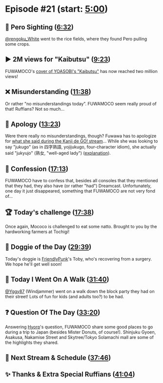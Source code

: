 # Episode #21 (start: [5:00](https://youtu.be/ySxu81riSGY?t=5m00s))

## 👀 Pero Sighting ([6:32](https://youtu.be/ySxu81riSGY?t=6m32s))

[@rengoku_White](https://twitter.com/rengoku_White/status/1702960335039467607) went to the rice fields, where they found Pero pulling some crops.

## ▶️ 2M views for "Kaibutsu" ([9:23](https://youtu.be/ySxu81riSGY?t=9m23s))

FUWAMOCO's [cover of YOASOBI's "Kaibutsu"](https://youtu.be/Yr1EI_jYBB8) has now reached two million views!

## ❌ Misunderstanding ([11:38](https://youtu.be/ySxu81riSGY?t=11m38s))

Or rather "no misunderstandings today". FUWAMOCO seem really proud of that! Ruffians? Not so much...

## 🙇 Apology ([13:23](https://youtu.be/ySxu81riSGY?t=13m23s))

Were there really no misunderstandings, though? Fuwawa has to apologize for [what she said during the Kanji de GO! stream](https://www.youtube.com/live/Ugqx0D9hx7k?si=AVxLJ4tTs2XwV6At&t=6879)... While she was looking to say "jukugo" (as in 四字熟語, yojijukugo, four-character idiom), she actually said "jukyujo" (熟女, "well-aged lady") ([explanation](https://youtu.be/ySxu81riSGY?t=15m17s)).

## 🙊 Confession ([17:13](https://youtu.be/ySxu81riSGY?t=17m13s))

FUWAMOCO have to confess that, besides all consoles that they mentioned that they had, they also have (or rather "had") Dreamcast. Unfortunately, one day it just disappeared, something that FUWAMOCO are not very fond of...

## 🏆 Today's challenge ([17:38](https://youtu.be/ySxu81riSGY?t=17m38s))

Once again, Mococo is challenged to eat some natto. Brought to you by the hardworking farmers at Tochigi!

## 🐶 Doggie of the Day ([29:39](https://youtu.be/ySxu81riSGY?t=29m39s))

Today's doggie is [FriendlyPunk](https://twitter.com/FriendlyPunk56/status/1701318555697086640)'s Toby, who's recovering from a surgery. We hope he'll get well soon!

## 🚶 Today I Went On A Walk ([31:40](https://youtu.be/ySxu81riSGY?t=31m40s))

[@Yggy87](https://twitter.com/Yggy87/status/1703169377795735608) (Windjammer) went on a walk down the block party they had on their street! Lots of fun for kids (and adults too?) to be had.

## ❓ Question Of The Day ([33:20](https://youtu.be/ySxu81riSGY?t=33m20s))

Answering [Hyorp](https://twitter.com/CascadeHope/status/1703261733601907046)'s question, FUWAMOCO share some good places to go during a trip to Japan (besides Mister Donuts, of course!). Shinjuku Gyoen, Asakusa, Nakamise Street and Skytree/Tokyo Solamachi mall are some of the highlights they shared.

## 📅 Next Stream & Schedule ([37:46](https://youtu.be/ySxu81riSGY?t=37m46s))

## ✨ Thanks & Extra Special Ruffians ([41:04](https://youtu.be/ySxu81riSGY?t=41m04s))
